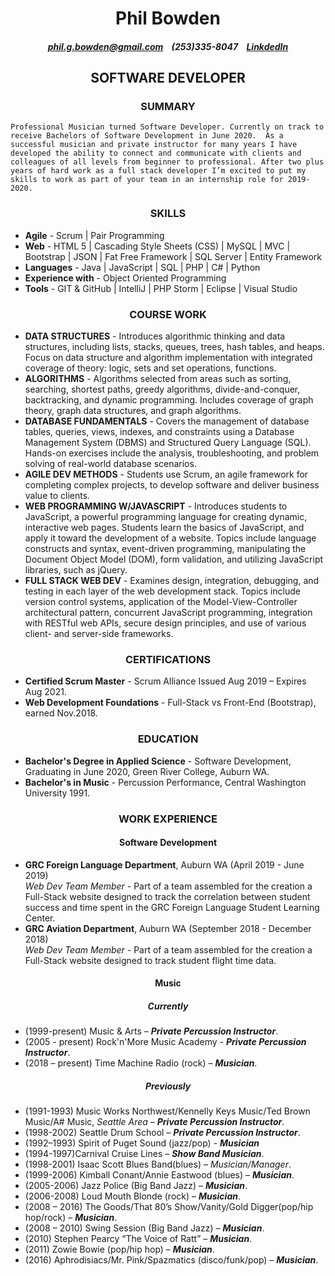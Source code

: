 # <center>Phil Bowden 
##### <center><phil.g.bowden@gmail.com>&nbsp; &nbsp; (253)335-8047&nbsp; &nbsp; [LinkdedIn](http://www.linkedin.com/in/phil-bowden)
## <center>SOFTWARE DEVELOPER
### <center> **SUMMARY**
`Professional Musician turned Software Developer. Currently on track to receive Bachelors of Software Development in June 2020.  As a successful musician and private instructor for many years I have developed the ability to connect and communicate with clients and colleagues of all levels from beginner to professional. After two plus years of hard work as a full stack developer I’m excited to put my skills to work as part of your team in an internship role for 2019-2020.`
### <center> **SKILLS**
* **Agile** - Scrum | Pair Programming  
* **Web** - HTML 5 | Cascading Style Sheets (CSS) | MySQL | MVC | Bootstrap | JSON | Fat Free Framework | SQL Server | Entity Framework
* **Languages** - Java | JavaScript | SQL | PHP | C# | Python  
* **Experience with** - Object Oriented Programming
* **Tools** - GIT & GitHub | IntelliJ | PHP Storm | Eclipse | Visual Studio

### <center> **COURSE WORK**
* **DATA STRUCTURES** - Introduces algorithmic thinking and data structures, including lists, stacks, queues, trees, hash tables, and heaps. Focus on data structure and algorithm implementation with integrated coverage of theory: logic, sets and set operations, functions. 
* **ALGORITHMS** - Algorithms selected from areas such as sorting, searching, shortest paths, greedy algorithms, divide-and-conquer, backtracking, and dynamic programming. Includes coverage of graph theory, graph data structures, and graph algorithms.
* **DATABASE FUNDAMENTALS** - Covers the management of database tables, queries, views, indexes, and constraints using a Database Management System (DBMS) and Structured Query Language (SQL). Hands-on exercises include the analysis, troubleshooting, and problem solving of real-world database scenarios.
* **AGILE DEV METHODS** - Students use Scrum, an agile framework for completing complex projects, to develop software and deliver business value to clients.
* **WEB PROGRAMMING W/JAVASCRIPT** - Introduces students to JavaScript, a powerful programming language for creating dynamic, interactive web pages. Students learn the basics of JavaScript, and apply it toward the development of a website. Topics include language constructs and syntax, event-driven programming, manipulating the Document Object Model (DOM), form validation, and utilizing JavaScript libraries, such as jQuery.
* **FULL STACK WEB DEV** - Examines design, integration, debugging, and testing in each layer of the web development stack. Topics include version control systems, application of the Model-View-Controller architectural pattern, concurrent JavaScript programming, integration with RESTful web APIs, secure design principles, and use of various client- and server-side frameworks.
### <center>**CERTIFICATIONS**
* **Certified Scrum Master** -  Scrum Alliance Issued Aug 2019 – Expires Aug 2021.
* **Web Development Foundations** - Full-Stack vs Front-End (Bootstrap), earned Nov.2018.
### <center>**EDUCATION**
* **Bachelor's Degree in Applied Science** - Software Development, Graduating in June 2020, Green River College, Auburn WA.
* **Bachelor's in Music** - Percussion Performance, Central Washington University 1991.
### <center> **WORK EXPERIENCE**
#### <center> **Software Development**
* **GRC Foreign Language Department**, Auburn WA (April 2019 - June 2019)  
_Web Dev Team Member_ - Part of a team assembled for the creation a Full-Stack website designed to track the correlation between student success and time spent in the GRC Foreign Language Student Learning Center.    
* **GRC Aviation Department**, Auburn WA (September 2018 - December 2018)  
_Web Dev Team Member_ - Part of a team assembled for the creation a Full-Stack website designed to track student flight time  data.
#### <center> **Music**
##### <center> Currently

* (1999-present) Music & Arts – **_Private Percussion Instructor_**.
* (2005 - present) Rock'n'More Music Academy - **_Private Percussion Instructor_**.
* (2018 – present) Time Machine Radio (rock) – **_Musician_**.  
##### <center> Previously

* (1991-1993) Music Works Northwest/Kennelly Keys Music/Ted Brown Music/A# Music, _Seattle Area_ – **_Private Percussion Instructor_**.
* (1998-2002) Seattle Drum School – **_Private Percussion Instructor_**.
* (1992–1993) Spirit of Puget Sound (jazz/pop) - **_Musician_**
* (1994-1997)Carnival Cruise Lines – **_Show Band Musician_**.
* (1998-2001) Isaac Scott Blues Band(blues)  – _Musician/Manager_.
* (1999-2006) Kimball Conant/Annie Eastwood (blues) – **_Musician_**.
* (2005-2006) Jazz Police (Big Band Jazz) – **_Musician_**.
* (2006-2008) Loud Mouth Blonde (rock) – **_Musician_**.
* (2008 – 2016) The Goods/That 80’s Show/Vanity/Gold Digger(pop/hip hop/rock) – **_Musician_**.
* (2008 – 2010) Swing Session (Big Band Jazz) – **_Musician_**.
* (2010) Stephen Pearcy “The Voice of Ratt” – **_Musician_**.
* (2011) Zowie Bowie (pop/hip hop) – **_Musician_**.
* (2016) Aphrodisiacs/Mr. Pink/Spazmatics (disco/funk/pop)  – **_Musician_**.
